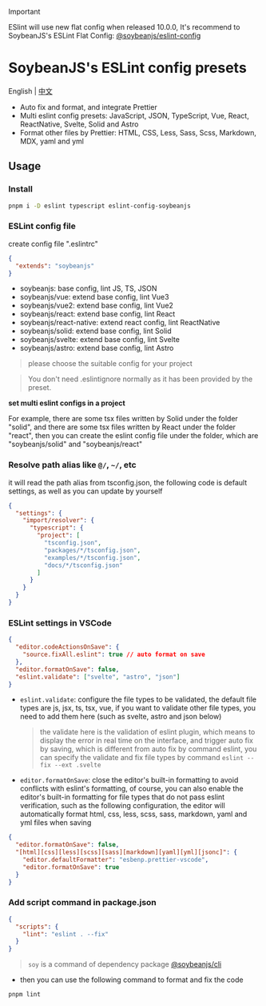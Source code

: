 >[!IMPORTANT]
> ESlint will use new flat config when released 10.0.0, It's recommend to SoybeanJS's ESLint Flat Config: [@soybeanjs/eslint-config](https://github.com/soybeanjs/eslint-flat-config)

# SoybeanJS's ESLint config presets

English | [中文](./README.zh_CN.md)

- Auto fix and format, and integrate Prettier
- Multi eslint config presets: JavaScript, JSON, TypeScript, Vue, React, ReactNative, Svelte, Solid and Astro
- Format other files by Prettier: HTML, CSS, Less, Sass, Scss, Markdown, MDX, yaml and yml

## Usage

### Install

```bash
pnpm i -D eslint typescript eslint-config-soybeanjs
```

### ESLint config file

create config file ".eslintrc"

```json
{
  "extends": "soybeanjs"
}
```

- soybeanjs: base config, lint JS, TS, JSON
- soybeanjs/vue: extend base config, lint Vue3
- soybeanjs/vue2: extend base config, lint Vue2
- soybeanjs/react: extend base config, lint React
- soybeanjs/react-native: extend react config, lint ReactNative
- soybeanjs/solid: extend base config, lint Solid
- soybeanjs/svelte: extend base config, lint Svelte
- soybeanjs/astro: extend base config, lint Astro

> please choose the suitable config for your project

> You don't need .eslintignore normally as it has been provided by the preset.

**set multi eslint configs in a project**

For example, there are some tsx files written by Solid under the folder "solid", and there are some tsx files written by React under the folder "react", then you can create the eslint config file under the folder, which are "soybeanjs/solid" and "soybeanjs/react"

### Resolve path alias like `@/`, `~/`, etc

it will read the path alias from tsconfig.json, the following code is default settings, as well as you can update by yourself

```json
{
  "settings": {
    "import/resolver": {
      "typescript": {
        "project": [
          "tsconfig.json",
          "packages/*/tsconfig.json",
          "examples/*/tsconfig.json",
          "docs/*/tsconfig.json"
        ]
      }
    }
  }
}
```

### ESLint settings in VSCode

```json
{
  "editor.codeActionsOnSave": {
    "source.fixAll.eslint": true // auto format on save
  },
  "editor.formatOnSave": false,
  "eslint.validate": ["svelte", "astro", "json"]
}
```

- `eslint.validate`: configure the file types to be validated, the default file types are js, jsx, ts, tsx, vue, if you want to validate other file types, you need to add them here (such as svelte, astro and json below)

  > the validate here is the validation of eslint plugin, which means to display the error in real time on the interface, and trigger auto fix by saving, which is different from auto fix by command eslint, you can specify the validate and fix file types by command `eslint --fix --ext .svelte`

- `editor.formatOnSave`: close the editor's built-in formatting to avoid conflicts with eslint's formatting, of course, you can also enable the editor's built-in formatting for file types that do not pass eslint verification, such as the following configuration, the editor will automatically format html, css, less, scss, sass, markdown, yaml and yml files when saving

```json
{
  "editor.formatOnSave": false,
  "[html][css][less][scss][sass][markdown][yaml][yml][jsonc]": {
    "editor.defaultFormatter": "esbenp.prettier-vscode",
    "editor.formatOnSave": true
  }
}
```

### Add script command in package.json

```json
{
  "scripts": {
    "lint": "eslint . --fix"
  }
}
```

> `soy` is a command of dependency package [@soybeanjs/cli](https://github.com/soybeanjs/cli)

- then you can use the following command to format and fix the code

```bash
pnpm lint
```
